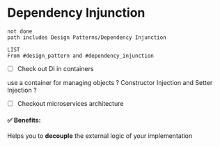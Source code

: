 # Dependency Injunction

```tasks 
not done 
path includes Design Patterns/Dependency Injunction
```


```dataview
LIST 
From #design_pattern and #dependency_injunction
```


- [ ] Check out DI in containers 


use a container for managing objects ?
Constructor Injection and Setter Injection ? 

- [ ] Checkout microservices architecture 

#### ✅ Benefits:

Helps you to **decouple** the external logic of your implementation 
